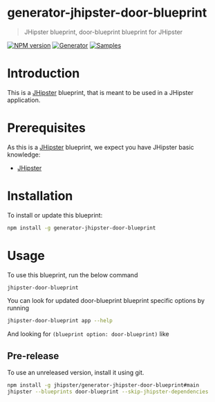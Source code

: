 # generator-jhipster-door-blueprint

> JHipster blueprint, door-blueprint blueprint for JHipster

[![NPM version][npm-image]][npm-url]
[![Generator][github-generator-image]][github-generator-url]
[![Samples][github-samples-image]][github-samples-url]

# Introduction

This is a [JHipster](https://www.jhipster.tech/) blueprint, that is meant to be used in a JHipster application.

# Prerequisites

As this is a [JHipster](https://www.jhipster.tech/) blueprint, we expect you have JHipster basic knowledge:

- [JHipster](https://www.jhipster.tech/)

# Installation

To install or update this blueprint:

```bash
npm install -g generator-jhipster-door-blueprint
```

# Usage

To use this blueprint, run the below command

```bash
jhipster-door-blueprint
```

You can look for updated door-blueprint blueprint specific options by running

```bash
jhipster-door-blueprint app --help
```

And looking for `(blueprint option: door-blueprint)` like

## Pre-release

To use an unreleased version, install it using git.

```bash
npm install -g jhipster/generator-jhipster-door-blueprint#main
jhipster --blueprints door-blueprint --skip-jhipster-dependencies
```

[npm-image]: https://img.shields.io/npm/v/generator-jhipster-door-blueprint.svg
[npm-url]: https://npmjs.org/package/generator-jhipster-door-blueprint
[github-generator-image]: https://github.com/jhipster/generator-jhipster-door-blueprint/actions/workflows/generator.yml/badge.svg
[github-generator-url]: https://github.com/jhipster/generator-jhipster-door-blueprint/actions/workflows/generator.yml
[github-samples-image]: https://github.com/jhipster/generator-jhipster-door-blueprint/actions/workflows/samples.yml/badge.svg
[github-samples-url]: https://github.com/jhipster/generator-jhipster-door-blueprint/actions/workflows/samples.yml
